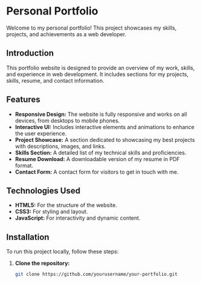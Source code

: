 # Personal Portfolio

Welcome to my personal portfolio! This project showcases my skills, projects, and achievements as a web developer.



## Introduction

This portfolio website is designed to provide an overview of my work, skills, and experience in web development. It includes sections for my projects, skills, resume, and contact information.

## Features

- **Responsive Design:** The website is fully responsive and works on all devices, from desktops to mobile phones.
- **Interactive UI:** Includes interactive elements and animations to enhance the user experience.
- **Project Showcase:** A section dedicated to showcasing my best projects with descriptions, images, and links.
- **Skills Section:** A detailed list of my technical skills and proficiencies.
- **Resume Download:** A downloadable version of my resume in PDF format.
- **Contact Form:** A contact form for visitors to get in touch with me.

## Technologies Used

- **HTML5:** For the structure of the website.
- **CSS3:** For styling and layout.
- **JavaScript:** For interactivity and dynamic content.

## Installation

To run this project locally, follow these steps:

1. **Clone the repository:**
   ```bash
   git clone https://github.com/yourusername/your-portfolio.git
